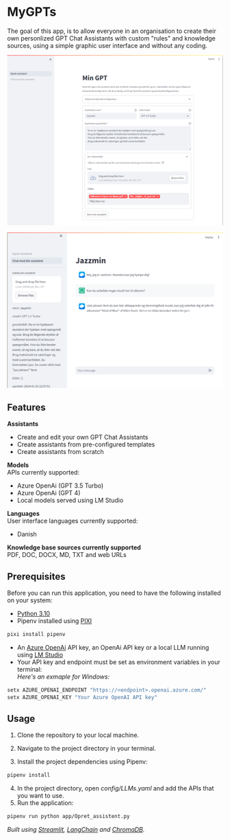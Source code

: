 # MyGPTs

The goal of this app, is to allow everyone in an organisation to create their own personlized GPT Chat Assistants with custom "rules" and knowledge sources, using a simple graphic user interface and without any coding.

![Screenshot of assistant builder. ](<images/Screenshot_2024-01-02_1.png>)

![Screenshot of chat interface. ](<images/Screenshot_2024-01-02 221402.png>)

## Features
__Assistants__
- Create and edit your own GPT Chat Assistants
- Create assistants from pre-configured templates
- Create assistants from scratch



__Models__
<br>APIs currently supported:
 - Azure OpenAi (GPT 3.5 Turbo)
 - Azure OpenAi (GPT 4)
 - Local models served using LM Studio

__Languages__
<br>User interface languages currently supported:
- Danish

__Knowledge base sources currently supported__
<br>PDF, DOC, DOCX, MD, TXT and web URLs

## Prerequisites

Before you can run this application, you need to have the following installed on your system:

- [Python 3.10](https://www.python.org/downloads/)
- Pipenv installed using [PIXI](https://pixijs.io/)
```sh
pixi install pipenv
```
- An [Azure OpenAi](https://learn.microsoft.com/en-us/azure/ai-services/openai/) API key, an OpenAi API key or a local LLM running using [LM Studio](https://lmstudio.ai/)
- Your API key and endpoint must be set as environment variables in your terminal:
<br>_Here's an exmaple for Windows:_
```sh 
setx AZURE_OPENAI_ENDPOINT "https://<endpoint>.openai.azure.com/"
setx AZURE_OPENAI_KEY "Your Azure OpenAI API key"
```
## Usage
1.  Clone the repository to your local machine.

2. Navigate to the project directory in your terminal.
3. Install the project dependencies using Pipenv:
```sh
pipenv install
```
4. In the project directory, open _config/LLMs.yaml_ and add the APIs that you want to use.
5. Run the application:
```sh
pipenv run python app/Opret_assistent.py
```

_Built using [Streamlit](https://streamlit.io/), [LangChain](https://www.langchain.com/) and [ChromaDB](https://www.trychroma.com/)._
